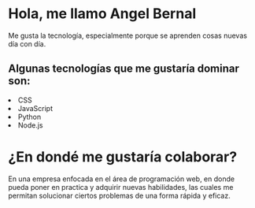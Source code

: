 <h1>Hola, me llamo Angel Bernal</h1>
<p>Me gusta la tecnología, especialmente porque se aprenden cosas nuevas día con día.</p>
<h2>Algunas tecnologías que me gustaría dominar son:</h2>
  <li>CSS</li>
  <li>JavaScript</li>
  <li>Python</li>
  <li>Node.js</li>
  <h1>¿En dondé me gustaría colaborar?</h2>
  <p>En una empresa enfocada en el área de programación web, en donde pueda poner en practica y adquirir nuevas habilidades, las cuales me permitan solucionar ciertos problemas de una forma rápida y eficaz.</p>
  
